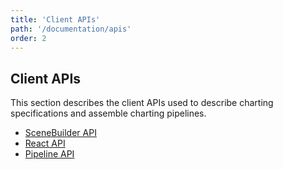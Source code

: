```yaml
---
title: 'Client APIs'
path: '/documentation/apis'
order: 2
---
```


## Client APIs

This section describes the client APIs used to describe charting specifications and assemble charting pipelines.

* [SceneBuilder API](/documentation/apis/builder)
* [React API](/documentation/apis/react)
* [Pipeline API](/documentation/apis/builder)
